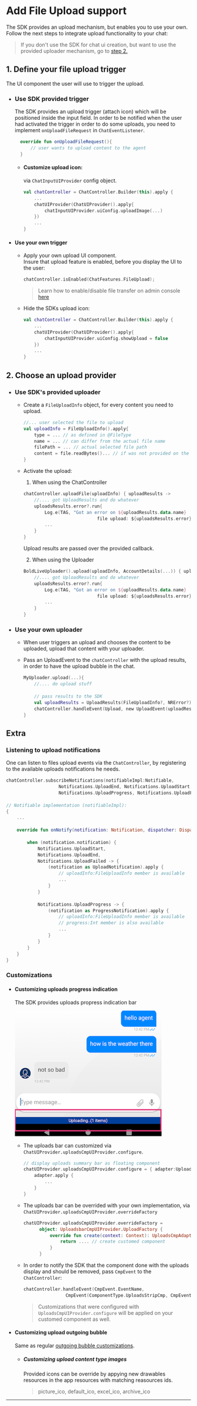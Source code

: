 # Add File Upload support

The SDK provides an upload mechanism, but enables you to use your own.   
Follow the next steps to integrate upload functionality to your chat:
> If you don't use the SDK for chat ui creation, but want to use the provided uploader mechanism, go to [step 2.](#Use-SDK's-provided-uploader)

## 1.  Define your file upload trigger   
The UI component the user will use to trigger the upload. 

- ### Use SDK provided trigger   
  The SDK provides an upload trigger (attach icon) which will be positioned inside the input field.  In order to be notified when the user had activated the trigger in order to do some uploads, you need to implement `onUploadFileRequest` in `ChatEventListener`.
  ```kotlin
    override fun onUploadFileRequest(){
        // user wants to upload content to the agent
    }
  ```

  - #### Customize upload icon: 
    via `ChatInputUIProvider` config object.

    ```kotlin
    val chatController = ChatController.Builder(this).apply {
        ...
        chatUIProvider(ChatUIProvider().apply{
            chatInputUIProvider.uiConfig.uploadImage(...)
        })
        ...
    }
    ```

- #### Use your own trigger   
  - Apply your own upload UI component.   
    Insure that upload feature is enabled, before you display the UI to the user:
    ```kotlin
    chatController.isEnabled(ChatFeatures.FileUpload);
    ```
    > Learn how to enable/disable file transfer on admin console [here](./images/Android/ai-console-upload.png)
  - Hide the SDKs upload icon:

    ```kotlin
    val chatController = ChatController.Builder(this).apply {
        ...
        chatUIProvider(ChatUIProvider().apply{
            chatInputUIProvider.uiConfig.showUpload = false
        })
        ...
    }
    ```


## 2. Choose an upload provider

- ### Use SDK's provided uploader

  - Create a `FileUploadInfo` object, for every content you need to upload.

    ```kotlin
    //... user selected the file to upload
    val uploadInfo = FileUploadInfo().apply{
        type = ... // as defined in @FileType
        name = ... // can differ from the actual file name
        filePath = ... // actual selected file path
        content = file.readBytes()... // if was not provided on the constructor
    }
    ```
     
  - Activate the upload:
    
    1. When using the ChatController 
    
	```kotlin
    chatController.uploadFile(uploadInfo) { uploadResults ->
        //.... got UploadResults and do whatever
        uploadsResults.error?.run{
            Log.e(TAG, "Got an error on ${uploadResults.data.name} 
                                file upload: ${uploadsResults.error}")
            ...
        }
    }
    ```
    Upload results are passed over the provided callback.

	2. When using the Uploader
    ```kotlin
    BoldLiveUploader().upload(uploadInfo, AccountDetails(...)) { uploadResults ->
        //.... got UploadResults and do whatever
        uploadsResults.error?.run{
            Log.e(TAG, "Got an error on ${uploadResults.data.name} 
                                file upload: ${uploadsResults.error}")
            ...
        }
    }
    ```


- ### Use your own uploader

    - When user triggers an upload and chooses the content to be uploaded, upload that content with your uploader.
    - Pass an UploadEvent to the `chatController` with the upload results, in order to have the upload bubble in the chat.

      ```kotlin
      MyUploader.upload(...){
          //.... do upload stuff

          // pass results to the SDK
          val uploadResults = UploadResults(FileUploadInfo?, NRError?)
          chatController.handleEvent(Upload, new UploadEvent(uploadResult));
      }
      ```

## Extra

### Listening to upload notifications

One can listen to files upload events via the `ChatController`, by registering to the available uploads notifications he needs.

```kotlin
chatController.subscribeNotifications(notifiableImpl:Notifiable,
                    Notifications.UploadEnd, Notifications.UploadStart,
                    Notifications.UploadProgress, Notifications.UploadFailed)

// Notifiable implementation (notifiableImpl):
{
    ...

    override fun onNotify(notification: Notification, dispatcher: DispatchContinuation) {

        when (notification.notification) {
            Notifications.UploadStart,
            Notifications.UploadEnd,
            Notifications.UploadFailed -> {
                (notification as UploadNotification).apply {
                    // uploadInfo:FileUploadInfo member is available
                    ...
                }
            }

            Notifications.UploadProgress -> {
                (notification as ProgressNotification).apply {
                    // uploadInfo:FileUploadInfo member is available
                    // progress:Int member is also available
                    ...
                }
            }
        }
    }
}
```

### Customizations

- #### Customizing uploads progress indication
   The SDK provides uploads propress indication bar   

    ![](images/Android/uploads_bar_1.png)

    - The uploads bar can customized via `ChatUIProvider.uploadsCmpUIProvider.configure`.

        ```kotlin
        // display uploads summary bar as floating component 
        chatUIProvider.uploadsCmpUIProvider.configure = { adapter:UploadsCmpAdapter->
            adapter.apply {
                ...            
            }
        }
        ```

    - The uploads bar can be overrided with your own implementation, via `ChatUIProvider.uploadsCmpUIProvider.overrideFactory`   
      ```kotlin
      chatUIProvider.uploadsCmpUIProvider.overrideFactory =
            object: UploadsbarCmpUIProvider.UploadFactory {
                override fun create(context: Context): UploadsCmpAdapter {
                    return .... // create customed component
                }
            }
      ```
      
    - In order to notify the SDK that the component done with the uploads display and should be removed, pass `CmpEvent` to the `ChatController`:

        ```kotlin
        chatController.handleEvent(CmpEvent.EventName,
                        CmpEvent(ComponentType.UploadsStripCmp, CmpEvent.Idle))
        ```
      > Customizations that were configured with `UploadsCmpUIProvider.configure` will be applied on your customed component as well.

- #### Customizing upload outgoing bubble
  Same as regular [outgoing bubble customizations](./ChatCustomizationsAndroid).

  - ##### Customizing upload content type images
    Provided icons can be override by appying new drawables resources in the app resources with matching reasources ids.   
    > picture_ico, default_ico, excel_ico, archive_ico
---
